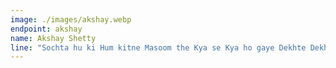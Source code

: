 ```yaml
---
image: ./images/akshay.webp
endpoint: akshay
name: Akshay Shetty
line: "Sochta hu ki Hum kitne Masoom the Kya se Kya ho gaye Dekhte Dekhte"
---
```

